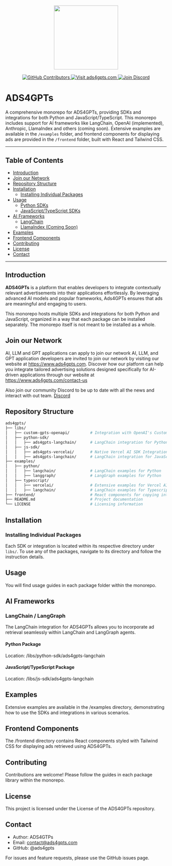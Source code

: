 <h3 align="center">
  <a name="readme-top"></a>
  <img
    src="https://cdn.prod.website-files.com/673d9c01098f16900da8bc69/673d9e478727677924833f4d_Ads4GPTs%20Wordlogo%20Large.png"
    height="200"
  >
</h3>
<div align="center">
<a href="https://GitHub.com/ADS4GPTs/ads4gpts/graphs/contributors">
  <img src="https://img.shields.io/github/contributors/ADS4GPTs/ads4gpts.svg" alt="GitHub Contributors">
</a>
<a href="https://ads4gpts.com">
  <img src="https://img.shields.io/badge/Visit-ads4gpts.com-orange" alt="Visit ads4gpts.com">
</a>
<a href="https://discord.gg/Q8BVQ3wZnc">
  <img src="https://img.shields.io/badge/Join-Discord-purple" alt="Join Discord">
</a>
</div>

# ADS4GPTs

A comprehensive monorepo for ADS4GPTs, providing SDKs and integrations for both Python and JavaScript/TypeScript. This monorepo includes support for AI frameworks like LangChain, OpenAI (implemented), Anthropic, LlamaIndex and others (coming soon). Extensive examples are available in the `/examples` folder, and frontend components for displaying ads are provided in the `/frontend` folder, built with React and Tailwind CSS.

---

## Table of Contents

-   [Introduction](#introduction)
-   [Join our Network](#join-our-network)
-   [Repository Structure](#repository-structure)
-   [Installation](#installation)
    -   [Installing Individual Packages](#installing-individual-packages)
-   [Usage](#usage)
    -   [Python SDKs](#python-sdks)
    -   [JavaScript/TypeScript SDKs](#javascripttypescript-sdks)
-   [AI Frameworks](#ai-framework)
    -   [LangChain](#langchain)
    -   [LlamaIndex (Coming Soon)](#llamaindex-coming-soon)
-   [Examples](#examples)
-   [Frontend Components](#frontend-components)
-   [Contributing](#contributing)
-   [License](#license)
-   [Contact](#contact)

---

## Introduction

**ADS4GPTs** is a platform that enables developers to integrate contextually relevant advertisements into their applications effortlessly. By leveraging advanced AI models and popular frameworks, Ads4GPTs ensures that ads are meaningful and engaging to users.

This monorepo hosts multiple SDKs and integrations for both Python and JavaScript, organized in a way that each package can be installed separately. The monorepo itself is not meant to be installed as a whole.

## Join our Network

AI, LLM and GPT applications can apply to join our network AI, LLM, and GPT application developers are invited to join our network by visiting our website at https://www.ads4gpts.com. Discover how our platform can help you integrate tailored advertising solutions designed specifically for AI-driven applications through our website at https://www.ads4gpts.com/contact-us

Also join our community Discord to be up to date with all the news and interact with out team. [Discord](https://discord.gg/Q8BVQ3wZnc)

## Repository Structure

```bash
ads4gpts/
├── libs/
│   ├── custom-gpts-openapi/         # Integration with OpenAI's Custom GPTs through Actions
│   ├── python-sdk/
│   │   ├── ads4gpts-langchain/      # LangChain integration for Python
│   ├── js-sdk/
│   │   ├── ads4gpts-vercelai/       # Native Vercel AI SDK Integration
│   │   ├── ads4gpts-langchain/      # LangChain integration for JavaScript/TypeScript
├── examples/
│   ├── python/
│   │   ├── langchain/               # LangChain examples for Python
│   │   ├── langgraph/               # LangGraph examples for Python
│   ├── typescript/
│   │   ├── vercelai/                # Extensive examples for Vercel AI SDK and integrations
│   │   ├── langchain/               # LangChain examples for Typescript
├── frontend/                        # React components for copying into your implementation
├── README.md                        # Project documentation
└── LICENSE                          # Licensing information
```

## Installation

### Installing Individual Packages

Each SDK or integration is located within its respective directory under `libs/`. To use any of the packages, navigate to its directory and follow the instruction details.

## Usage

You will find usage guides in each package folder within the monorepo.

## AI Frameworks

### LangChain / LangGraph

The LangChain integration for ADS4GPTs allows you to incorporate ad retrieval seamlessly within LangChain and LangGraph agents.

#### Python Package

Location: /libs/python-sdk/ads4gpts-langchain

#### JavaScript/TypeScript Package

Location: /libs/js-sdk/ads4gpts-langchain

## Examples

Extensive examples are available in the /examples directory, demonstrating how to use the SDKs and integrations in various scenarios.

## Frontend Components

The /frontend directory contains React components styled with Tailwind CSS for displaying ads retrieved using ADS4GPTs.

## Contributing

Contributions are welcome! Please follow the guides in each package library within the monorepo.

## License

This project is licensed under the License of the ADS4GPTs repository.

## Contact

-   Author: ADS4GTPs
-   Email: contact@ads4gpts.com
-   GitHub: @ads4gpts

For issues and feature requests, please use the GitHub issues page.
